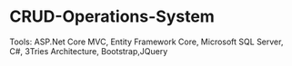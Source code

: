 # CRUD-Operations-System
Tools: ASP.Net Core MVC, Entity Framework Core, Microsoft SQL Server, C#,  3Tries Architecture, Bootstrap,JQuery

